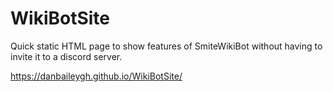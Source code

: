 # WikiBotSite
Quick static HTML page to show features of SmiteWikiBot without having to invite it to a discord server.

https://danbaileygh.github.io/WikiBotSite/
